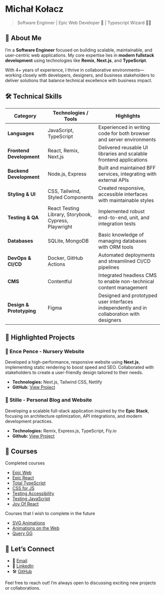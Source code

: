 # Michał Kołacz

> Software Enginner | Epic Web Developer 🚀 | Typescript Wizard 🧙‍♂️

## 👋 About Me

I’m a **Software Engineer** focused on building scalable, maintainable, and user-centric web applications. My core expertise lies in **modern fullstack development** using technologies like **Remix**, **Next.js**, and **TypeScript**.

With 4+ years of experience, I thrive in collaborative environments—working closely with developers, designers, and business stakeholders to deliver solutions that balance technical excellence with business impact.

## 🛠️ Technical Skills

| **Category**             | **Technologies / Tools**                              | **Highlights**                                                                            |
| ------------------------ | ----------------------------------------------------- | ----------------------------------------------------------------------------------------- |
| **Languages**            | JavaScript, TypeScript                                | Experienced in writing code for both browser and server environments                      |
| **Frontend Development** | React, Remix, Next.js                                 | Delivered reusable UI libraries and scalable frontend applications                        |
| **Backend Development**  | Node.js, Express                                      | Built and maintained BFF services, integrating with external APIs                         |
| **Styling & UI**         | CSS, Tailwind, Styled Components                      | Created responsive, accessible interfaces with maintainable styles                        |
| **Testing & QA**         | React Testing Library, Storybook, Cypress, Playwright | Implemented robust end-to-end, unit, and integration tests                                |
| **Databases**            | SQLite, MongoDB                                       | Basic knowledge of managing databases with ORM tools                                      |
| **DevOps & CI/CD**       | Docker, GitHub Actions                                | Automated deployments and streamlined CI/CD pipelines                                     |
| **CMS**                  | Contentful                                            | Integrated headless CMS to enable non-technical content management                        |
| **Design & Prototyping** | Figma                                                 | Designed and prototyped user interfaces independently and in collaboration with designers |

## 📂 Highlighted Projects

### 👶 Ence Pence - Nursery Website

Developed a high-performance, responsive website using **Next.js**, implementing static rendering to boost speed and SEO. Collaborated with stakeholders to create a user-friendly design tailored to their needs.

- **Technologies:** Next.js, Tailwind CSS, Netlify
- **GitHub:** [View Project](https://github.com/M-Kolacz/ence-pence-huta-next)

### 🦉 Stille - Personal Blog and Website

Developing a scalable full-stack application inspired by the **Epic Stack**, focusing on architecture optimization, API integrations, and modern development practices.

- **Technologies:** Remix, Express.js, TypeScript, Fly.io
- **Github:** [View Project](https://github.com/M-Kolacz/Stille)

## 🎒 Courses

Completed courses

- [Epic Web](https://www.epicweb.dev/full-stack)
- [Epic React](https://www.epicreact.dev/workshops)
- [Total TypeScript](https://www.totaltypescript.com/workshops)
- [CSS for JS](https://css-for-js.dev/)
- [Testing Accessibility](https://testingaccessibility.com/)
- [Testing JavaScript](https://www.testingjavascript.com/)
- [Joy Of React](https://www.joyofreact.com/)

Courses that I wish to complete in the future

- [SVG Animations](https://www.svg-animations.how/)
- [Animations on the Web](https://animations.dev/)
- [Query GG](https://query.gg/?s=tanstack#register)

## 🤝 Let’s Connect

- 📧 [Email](mailto:michal.kolacz45@gmail.com)
- 💼 [LinkedIn](https://www.linkedin.com/in/m-kolacz)
- 🛠️ [GitHub](https://github.com/M-Kolacz)

Feel free to reach out! I’m always open to discussing exciting new projects or collaborations.
